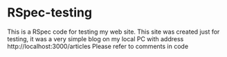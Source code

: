 # RSpec-testing
This is a RSpec code for testing my web site. This site was created just for testing, it was a very simple blog on my local PC with address http://localhost:3000/articles
Please refer to comments in code
